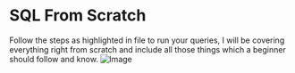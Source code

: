 # SQL From Scratch
Follow the steps as highlighted in file to run your queries, I will be covering everything right from scratch and include all those things
which a beginner should follow and know. 
![Image](https://github.com/user-attachments/assets/5d4afc0f-2aa1-48f5-b9ed-84a78aa3db2b)
